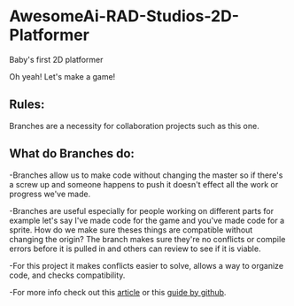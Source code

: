 # AwesomeAi-RAD-Studios-2D-Platformer
Baby's first 2D platformer

Oh yeah! Let's make a game!

## Rules:
   Branches are a necessity for collaboration projects such as this one.
 
## What do Branches do:
 
   -Branches allow us to make code without changing the master so if there's a screw up and someone happens to push it doesn't effect all the work or progress we've made.
   
   -Branches are useful especially for people working on different parts for example let's say I've made code for the game and you've made code for a sprite. How do we make sure  theses things are compatible without changing the origin? The branch makes sure they're no conflicts or compile errors before it is pulled in and others can review to see if it is viable.
   
   -For this project it makes conflicts easier to solve, allows a way to organize code, and checks compatibility.
   
   -For more info check out this [article](https://thenewstack.io/dont-mess-with-the-master-working-with-branches-in-git-and-github/#:~:text=Essentially%20creating%20a%20timeline%20of,changes%20%E2%80%94%20is%20by%20using%20branches.)  or this [guide by github](https://guides.github.com/introduction/flow/).
 
 
 
